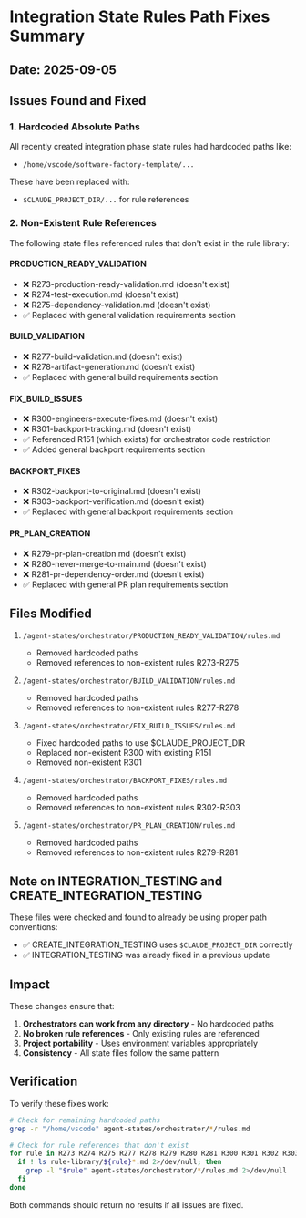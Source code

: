# Integration State Rules Path Fixes Summary

## Date: 2025-09-05

## Issues Found and Fixed

### 1. Hardcoded Absolute Paths
All recently created integration phase state rules had hardcoded paths like:
- `/home/vscode/software-factory-template/...`

These have been replaced with:
- `$CLAUDE_PROJECT_DIR/...` for rule references

### 2. Non-Existent Rule References
The following state files referenced rules that don't exist in the rule library:

#### PRODUCTION_READY_VALIDATION
- ❌ R273-production-ready-validation.md (doesn't exist)
- ❌ R274-test-execution.md (doesn't exist)
- ❌ R275-dependency-validation.md (doesn't exist)
- ✅ Replaced with general validation requirements section

#### BUILD_VALIDATION
- ❌ R277-build-validation.md (doesn't exist)
- ❌ R278-artifact-generation.md (doesn't exist)
- ✅ Replaced with general build requirements section

#### FIX_BUILD_ISSUES
- ❌ R300-engineers-execute-fixes.md (doesn't exist)
- ❌ R301-backport-tracking.md (doesn't exist)
- ✅ Referenced R151 (which exists) for orchestrator code restriction
- ✅ Added general backport requirements section

#### BACKPORT_FIXES
- ❌ R302-backport-to-original.md (doesn't exist)
- ❌ R303-backport-verification.md (doesn't exist)
- ✅ Replaced with general backport requirements section

#### PR_PLAN_CREATION
- ❌ R279-pr-plan-creation.md (doesn't exist)
- ❌ R280-never-merge-to-main.md (doesn't exist)
- ❌ R281-pr-dependency-order.md (doesn't exist)
- ✅ Replaced with general PR plan requirements section

## Files Modified

1. `/agent-states/orchestrator/PRODUCTION_READY_VALIDATION/rules.md`
   - Removed hardcoded paths
   - Removed references to non-existent rules R273-R275

2. `/agent-states/orchestrator/BUILD_VALIDATION/rules.md`
   - Removed hardcoded paths
   - Removed references to non-existent rules R277-R278

3. `/agent-states/orchestrator/FIX_BUILD_ISSUES/rules.md`
   - Fixed hardcoded paths to use $CLAUDE_PROJECT_DIR
   - Replaced non-existent R300 with existing R151
   - Removed non-existent R301

4. `/agent-states/orchestrator/BACKPORT_FIXES/rules.md`
   - Removed hardcoded paths
   - Removed references to non-existent rules R302-R303

5. `/agent-states/orchestrator/PR_PLAN_CREATION/rules.md`
   - Removed hardcoded paths
   - Removed references to non-existent rules R279-R281

## Note on INTEGRATION_TESTING and CREATE_INTEGRATION_TESTING

These files were checked and found to already be using proper path conventions:
- ✅ CREATE_INTEGRATION_TESTING uses `$CLAUDE_PROJECT_DIR` correctly
- ✅ INTEGRATION_TESTING was already fixed in a previous update

## Impact

These changes ensure that:
1. **Orchestrators can work from any directory** - No hardcoded paths
2. **No broken rule references** - Only existing rules are referenced
3. **Project portability** - Uses environment variables appropriately
4. **Consistency** - All state files follow the same pattern

## Verification

To verify these fixes work:
```bash
# Check for remaining hardcoded paths
grep -r "/home/vscode" agent-states/orchestrator/*/rules.md

# Check for rule references that don't exist
for rule in R273 R274 R275 R277 R278 R279 R280 R281 R300 R301 R302 R303; do
  if ! ls rule-library/${rule}*.md 2>/dev/null; then
    grep -l "$rule" agent-states/orchestrator/*/rules.md 2>/dev/null
  fi
done
```

Both commands should return no results if all issues are fixed.